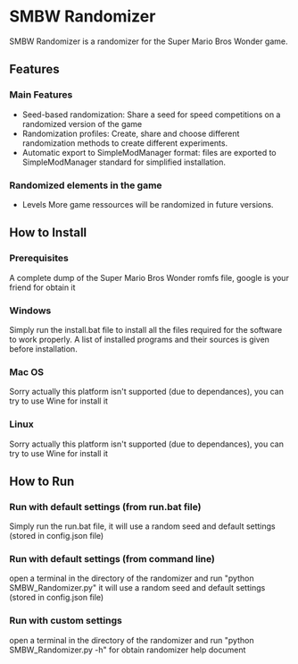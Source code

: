 
# SMBW Randomizer

SMBW Randomizer is a randomizer for the Super Mario Bros Wonder game.

## Features
### Main Features
- Seed-based randomization: Share a seed for speed competitions on a randomized version of the game
- Randomization profiles: Create, share and choose different randomization methods to create different experiments.
- Automatic export to SimpleModManager format: files are exported to SimpleModManager standard for simplified installation.

### Randomized elements in the game
- Levels
More game ressources will be randomized in future versions.


## How to Install

### Prerequisites
A complete dump of the Super Mario Bros Wonder romfs file, google is your friend for obtain it

### Windows
Simply run the install.bat file to install all the files required for the software to work properly. A list of installed programs and their sources is given before installation.

### Mac OS
Sorry actually this platform isn't supported (due to dependances), you can try to use Wine for install it

### Linux
Sorry actually this platform isn't supported (due to dependances), you can try to use Wine for install it

## How to Run
### Run with default settings (from run.bat file)
Simply run the run.bat file, it will use a random seed and default settings (stored in config.json file)

### Run with default settings (from command line)
open a terminal in the directory of the randomizer and run "python SMBW_Randomizer.py" it will use a random seed and default settings (stored in config.json file)

### Run with custom settings
open a terminal in the directory of the randomizer and run "python SMBW_Randomizer.py -h" for obtain randomizer help document

